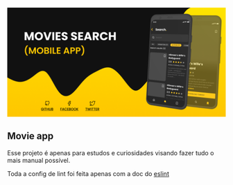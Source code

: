 ![Capa](cover.png)

## Movie app

Esse projeto é apenas para estudos e curiosidades visando fazer tudo o mais manual possível.

Toda a config de lint foi feita apenas com a doc do [eslint](https://eslint.org/docs/latest/use/configure/)

